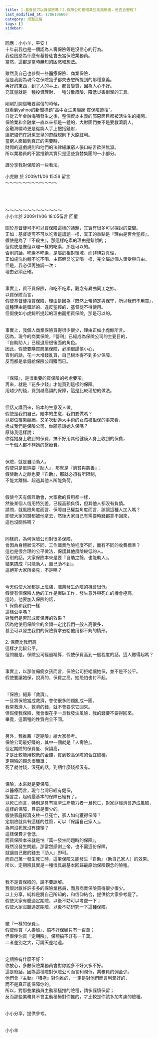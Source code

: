 ```yaml
---
title: 1.基督徒可以買保險嗎？2.保險公司拒絕某些高風險者，是否合聖經？
last_modified_at: 1706106600
category: 成聖之路
tags: []
sidebar: 
---
```


 <div>回應：小小羊，平安！</div>

<div>十年前我也是一個認為人壽保險等是沒信心的行為。</div>

<div>我也困惑為什麼有基督徒會去當保險業務員。</div>

<div>當然，這都是當時無知的困惑和想法。</div>

<div>&nbsp;</div>

<div>雖然我自己也參與一些醫療保險、商業保險，</div>

<div>但是我認為現今之保險幾乎都失去您所提到的那種意義。</div>

<div>再好的東西，到了人的手上，都會變質，因為人心不好。</div>

<div>充其量就是一種投資理財，一種分散風險、降低災害衝擊的工具。</div>

<div>&nbsp;</div>

<div>剛剛打開信箱要寫信的時候，</div>

<div>就看到yahoo的新聞標題"高中女生患癲癇 買保險遭拒"。</div>

<div>自從去年金融海嘯發生之後，整個資本主義的邪惡面目都被活生生的揭開。</div>

<div>保險業和金融業一直以來都是一體的，大財團們並不是要救濟窮人，</div>

<div>金融海嘯時更是從窮人手上搜括錢財，</div>

<div>讓肥貓們在冠冕堂皇的遊戲規則下大飽紅利。</div>

<div>當窮人面臨到真正的需要時，</div>

<div>財閥的遊戲規則和他們的法律總讓窮人張口結舌欲哭無淚。</div>

<div>所以業務員的不當推銷其實只是這些貪婪集團的一小部分。</div>

<div>&nbsp;</div>

<div>謹分享我對保險的一些看法。</div>

<div>&nbsp;</div>

<div>小虎鯨 於 2009/11/06 15:56 留言</div>

<div>～～～～～～～～～～～～</div>

<div>&nbsp;</div>

<div>&nbsp;</div>

<div>&nbsp;</div>

<div>&nbsp;</div>

<div>～～～～～～～～～～～～～</div>

<div>小小羊於 2009/11/06 18:05留言 回覆</div>

<div>&nbsp;</div>

<div>關於基督徒可不可以買保險這樣的議題，其實有很多可以探討的空間。</div>

<div>正如：基督徒可不可以吃素這議題一樣，真正的重點是『理由是否合聖經』。</div>

<div>假使是為了『不殺生』，那這樣吃素的理由是錯誤的；</div>

<div>但假使是像但以理一樣的吃素，那是可以的。</div>

<div>否則的話，吃素不吃素，是屬於相對領域，而非絕對真理，</div>

<div>正如施洗約翰不吃不喝、主耶穌又吃又喝一樣，完全屬於個人領受與自由。</div>

<div>但是，我必須再強調一次：</div>

<div>理由必須正確。</div>

<div>&nbsp;</div>

<div>&nbsp;</div>

<div>事實上，買不買保險，和吃不吃素，觀念有異曲同工之妙。</div>

<div>以買保險而言，</div>

<div>假使基督徒拒買保險，理由是因為『既然上帝預定與保守，所以我們不用買』，</div>

<div>這種理由是錯誤的、違反聖經的，基督徒不得使用。</div>

<div>但假使如小虎鯨所提起的理由而拒買保險，那是可以的。</div>

<div>&nbsp;</div>

<div>&nbsp;</div>

<div>事實上，我個人商業保險買得很少很少，理由正如小虎鯨所言。</div>

<div>因為，現今的商業保險，『營利』已經成為保險公司的主要目的，</div>

<div>『自助助人』已經退居很後面的角色。</div>

<div>因此，假使要購買商業保險，必須很謹慎小心，</div>

<div>否則的話，花一大堆錢亂買，自己根本得不到多少保障，</div>

<div>反而都是拿錢給保險公司賺而已。</div>

<div>&nbsp;</div>

<div>&nbsp;</div>

<div>『保障』，是很重要的買保險的考慮要項。</div>

<div>再來，就是『花多少錢』才能買到這樣的保障。</div>

<div>用越少的錢，買到越高額的保障，這是比較理想的做法。</div>

<div>&nbsp;</div>

<div>&nbsp;</div>

<div>但話又講回來，賠本的生意沒人做。</div>

<div>假使是我們自己，賠本的生意，我們要做嗎？</div>

<div>以那位罹患癲癇，又多次動過大手術的女孩被拒保的事來看，</div>

<div>換成我們是保險公司，你願意讓她入保嗎？</div>

<div>原諒我這樣說：</div>

<div>你從她身上收到的保費，搞不好用其他健康人身上收到的保費，</div>

<div>一千個人都不夠她的醫療費。</div>

<div>&nbsp;</div>

<div>&nbsp;</div>

<div>保險，就是自助助人。</div>

<div>假使只是單純要『助人』，那就是『濟貧與慈善』；</div>

<div>假使助人之餘也要『自助』，那就必須有所限制，</div>

<div>不能太離譜、超過其他人所能負荷。</div>

<div>&nbsp;</div>

<div>&nbsp;</div>

<div>假使今天有個互助會，大家繳的費用都一樣，</div>

<div>然後某個人信用特別差，已經高額負債，但其他人都沒有負債。</div>

<div>請問，就風險角度而言、保障自己權益角度而言，該讓這種人加入嗎？</div>

<div>即使大家的錢都被他拿去，然後大家自己有需要時錢都拿不回來，</div>

<div>這也沒關係嗎？</div>

<div>&nbsp;</div>

<div>&nbsp;</div>

<div>同樣的，為何保險公司對很多保險，</div>

<div>會因為身體狀況不同、工作職業危險程度不同，而有不同的收費標準？</div>

<div>這也是很合理的公平做法，保護其他風險較低的人。</div>

<div>否則的話，大家保險本來是要『自助之餘，也能助人』，</div>

<div>結果搞成『只能助人，自己助不到』，</div>

<div>這絕非大家所樂見，不是嗎？</div>

<div>&nbsp;</div>

<div>&nbsp;</div>

<div>今天假使大家都是上班族，職業發生危險的機會很低。</div>

<div>假使有個保險人他的工作是爆破工作，發生意外與死亡的機會極高，</div>

<div>這時，他要加入保險的話，</div>

<div>1.<span style="white-space:pre"> </span>保費和我們一樣</div>

<div>這樣公平嗎？</div>

<div>對我們是否形成反保護的效果？</div>

<div>因為他使用保險金的金額一定比我們一般人高很多，</div>

<div>甚至可以發生我們的保險費拿去給他用都不夠的情形。</div>

<div>&nbsp;</div>

<div>2.<span style="white-space:pre"> </span>保費比我們高</div>

<div>這樣才比較公平，</div>

<div>但問題是，保險公司經過精算，假使保費高到一個程度的話，這人繳得起嗎？</div>

<div>&nbsp;</div>

<div>&nbsp;</div>

<div>事實上，以那位癲癇女孩而言，保險公司拒絕讓她保，並不是不公平。</div>

<div>假使要讓她保，說真的，保費之高，她恐怕也付不起。</div>

<div>&nbsp;</div>

<div>&nbsp;</div>

<div>『保險』絕非『救濟』。</div>

<div>一旦將保險當成救濟，會使很多問題亂成一團。</div>

<div>我常救濟人，救濟的錢，就不會要求它回來。</div>

<div>但假使我保險，我會很在乎一旦我發生風險，我的錢要不要得回來。</div>

<div>畢竟，這兩種的性質完全不同。</div>

<div>&nbsp;</div>

<div>&nbsp;</div>

<div>另外，我推薦『定期險』給大家參考。</div>

<div>保險公司最好賺的，其中一個就是『人壽險』。</div>

<div>但定期險的保費低、保額高，</div>

<div>才是比較能用較低的金錢，買到較高保障的合宜險種。</div>

<div>定期險的觀念很簡單：</div>

<div>死了就付錢，沒死的話，到期什麼錢都沒有。</div>

<div>&nbsp;</div>

<div>&nbsp;</div>

<div>保險，本來就是要保障。</div>

<div>以醫療而言，現今台灣已經有健保，</div>

<div>換言之，起碼最基本的保障已經有了。</div>

<div>以死亡而言，特別是具有經濟生產能力者一旦死亡，對家庭經濟會造成風險，</div>

<div>這樣的保障，目前是很少的。</div>

<div>假使家庭經濟支柱一旦死亡，家人如何獲得保障？</div>

<div>定期險就具有這樣的性質，可以『保護自己家人』。</div>

<div>為何沒死就沒有錢領？</div>

<div>這樣保費才會低，</div>

<div>而買保險本來就是怕『萬一發生問題時的保障』，</div>

<div>既然沒發生問題，那當然感謝上帝，也不需這份保障，</div>

<div>就讓自己繳的錢去『助人』即可。</div>

<div>而自己萬一發生死亡時，這筆保險又能發生『自助』（助自己家人）的效果。</div>

<div>所以，定期險其實是一種很具最基本回歸最原始保險觀念的險種。</div>

<div>&nbsp;</div>

<div>&nbsp;</div>

<div>我不是賣保險的，請不要誤解。</div>

<div>我很討厭許許多多的保險業務員，而且商業保險買得很少很少。</div>

<div>以上分享，純粹是將自己所知的，和信仰結合，提供給大家參考罷了。</div>

<div>假使大家有聽過定期險，以後不妨可以考慮一下；</div>

<div>假使大家沒聽過定期險，以後不妨研究一下這種保險。</div>

<div>&nbsp;</div>

<div>&nbsp;</div>

<div>繳『一樣的保費』，</div>

<div>假使你買『人壽險』，搞不好保額只有一百萬；</div>

<div>但假使你買『定期險』，保額搞不好有一千萬。</div>

<div>二者差別之大，可謂天差地遠。</div>

<div>&nbsp;</div>

<div>&nbsp;</div>

<div>定期險有什麼不好？</div>

<div>你放心，多數保險業務員會對你說多不好又多不好。</div>

<div>這是廢話，因為這種險對保險公司而言利潤低，業務員的佣金少。</div>

<div>他們會『主動』『積極』對你推的，一定是對他們而言利潤好的，</div>

<div>而不是真正能保障你的。</div>

<div>所以，對那些業務員主動積極推的險種，請多謹慎保留；</div>

<div>反而那些業務員不會主動積極對你推的，才比較是你該多加考慮的險種。</div>

<div>&nbsp;</div>

<div>&nbsp;</div>

<div>小小分享，提供參考。</div>

<div>&nbsp;</div>

<div>&nbsp;</div>

<div>小小羊</div>
